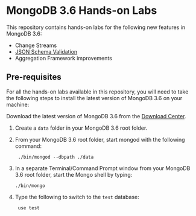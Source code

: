 # MongoDB 3.6 Hands-on Labs

This repository contains hands-on labs for the following new features in MongoDB 3.6:

* Change Streams
* [JSON Schema Validation](./json-schemas)
* Aggregation Framework improvements

## Pre-requisites

For all the hands-on labs available in this repository, you will need to take the following steps to install the latest version of MongoDB 3.6 on your machine:

Download the latest version of MongoDB 3.6 from the [Download Center](https://www.mongodb.com/download-center#community).

1. Create a `data` folder in your MongoDB 3.6 root folder.

1. From your MongoDB 3.6  root folder, start mongod with the following command:

        ./bin/mongod --dbpath ./data

1. In a separate Terminal/Command Prompt window from your MongoDB 3.6 root folder, start the Mongo shell by typing:

       ./bin/mongo

1. Type the following to switch to the `test` database:

        use test

